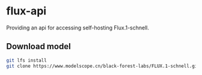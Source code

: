 # flux-api

Providing an api for accessing self-hosting Flux.1-schnell.

## Download model

```bash
git lfs install
git clone https://www.modelscope.cn/black-forest-labs/FLUX.1-schnell.git pretrained_models/FLUX.1-schnell
```
